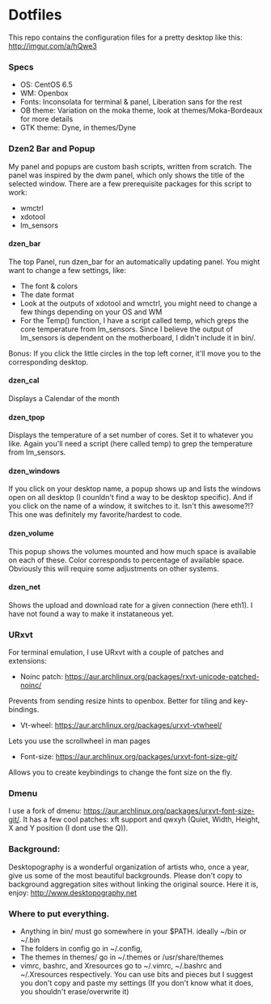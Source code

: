 Dotfiles
========

This repo contains the configuration files for a pretty desktop like this:
http://imgur.com/a/hQwe3


### Specs

* OS: CentOS 6.5
* WM: Openbox
* Fonts: Inconsolata for terminal & panel, Liberation sans for the rest
* OB theme: Variation on the moka theme, look at themes/Moka-Bordeaux for more details
* GTK theme: Dyne, in themes/Dyne


### Dzen2 Bar and Popup

My panel and popups are custom bash scripts, written from scratch. The panel was inspired by the dwm panel, which only shows the title of the selected window. There are a few prerequisite packages for this script to work:
* wmctrl
* xdotool
* lm_sensors


#### dzen_bar
The top Panel, run dzen_bar for an automatically updating panel.  You might want to change a few settings, like:
* The font & colors
* The date format
* Look at the outputs of xdotool and wmctrl, you might need to change a few things depending on your OS and WM
* For the Temp() function, I have a script called temp, which greps the core temperature from lm_sensors. Since I believe the output of lm_sensors is dependent on the motherboard, I didn't include it in bin/.

Bonus: If you click the little circles in the top left corner, it'll move you to the corresponding desktop.

#### dzen_cal
Displays a Calendar of the month

#### dzen_tpop
Displays the temperature of a set number of cores. Set it to whatever you like. Again you'll need a script (here called temp) to grep the temperature from lm_sensors.

#### dzen_windows
If you click on your desktop name, a popup shows up and lists the windows open on all desktop (I counldn't find a way to be desktop specific). And if you click on the name of a window, it switches to it. Isn't this awesome?!? This one was definitely my favorite/hardest to code.

#### dzen_volume
This popup shows the volumes mounted and how much space is available on each of these. Color corresponds to percentage of available space. Obviously this will require some adjustments on other systems.

#### dzen_net
Shows the upload and download rate for a given connection (here eth1). I have not found a way to make it instataneous yet.


### URxvt

For terminal emulation, I use URxvt with a couple of patches and extensions:

* Noinc patch: https://aur.archlinux.org/packages/rxvt-unicode-patched-noinc/

Prevents from sending resize hints to openbox. Better for tiling and key-bindings.

* Vt-wheel: https://aur.archlinux.org/packages/urxvt-vtwheel/

Lets you use the scrollwheel in man pages

* Font-size: https://aur.archlinux.org/packages/urxvt-font-size-git/

Allows you to create keybindings to change the font size on the fly.


### Dmenu

I use a fork of dmenu: https://aur.archlinux.org/packages/urxvt-font-size-git/. It has a few cool patches: xft support and qwxyh (Quiet, Width, Height, X and Y position (I dont use the Q)).


### Background:

Desktopography is a wonderful organization of artists who, once a year, give us some of the most beautiful backgrounds. Please don't copy to background aggregation sites without linking the original source. Here it is, enjoy:
http://www.desktopography.net



### Where to put everything.

* Anything in bin/ must go somewhere in your $PATH. ideally ~/bin or ~/.bin
* The folders in config go in ~/.config,
* The themes in themes/ go in ~/.themes or /usr/share/themes
* vimrc, bashrc, and Xresources go to ~/.vimrc, ~/.bashrc and ~/.Xresources respectively. You can use bits and pieces but I suggest you don't copy and paste my settings (If you don't know what it does, you shouldn't erase/overwrite it)


